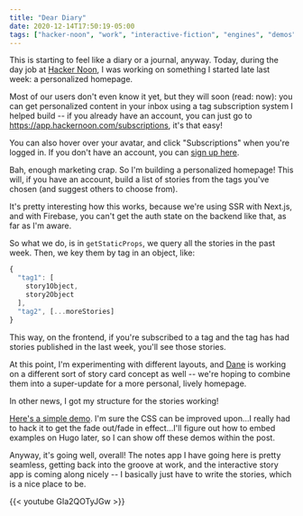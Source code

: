 ```yaml
---
title: "Dear Diary"
date: 2020-12-14T17:50:19-05:00
tags: ["hacker-noon", "work", "interactive-fiction", "engines", "demos", "chats-with-dane"]
---
```


This is starting to feel like a diary or a journal, anyway. Today, during the day job at [Hacker Noon](https://hackernoon.com/?ref=austinpocus.com), I was working on something I started late last week: a personalized homepage.

Most of our users don't even know it yet, but they will soon (read: now): you can get personalized content in your inbox using a tag subscription system I helped build -- if you already have an account, you can just go to <https://app.hackernoon.com/subscriptions>, it's that easy!

You can also hover over your avatar, and click "Subscriptions" when you're logged in. If you don't have an account, you can [sign up here](https://app.hackernoon.com/signup?ref=austinpocus.com).

Bah, enough marketing crap. So I'm building a personalized homepage! This will, if you have an account, build a list of stories from the tags you've chosen (and suggest others to choose from).

It's pretty interesting how this works, because we're using SSR with Next.js, and with Firebase, you can't get the auth state on the backend like that, as far as I'm aware.

So what we do, is in `getStaticProps`, we query all the stories in the past week. Then, we key them by tag in an object, like:

```javascript
{
  "tag1": [
    story1Object,
    story2Object
  ],
  "tag2", [...moreStories]
}
```

This way, on the frontend, if you're subscribed to a tag and the tag has had stories published in the last week, you'll see those stories.

At this point, I'm experimenting with different layouts, and [Dane](https://twitter.com/duilen) is working on a different sort of story card concept as well -- we're hoping to combine them into a super-update for a more personal, lively homepage.

In other news, I got my structure for the stories working!

[Here's a simple demo](https://codepen.io/austinhocuspocus/pen/xxEqEPK). I'm sure the CSS can be improved upon...I really had to hack it to get the fade out/fade in effect...I'll figure out how to embed examples on Hugo later, so I can show off these demos within the post.

Anyway, it's going well, overall! The notes app I have going here is pretty seamless, getting back into the groove at work, and the interactive story app is coming along nicely -- I basically just have to write the stories, which is a nice place to be.

{{< youtube GIa2QOTyJGw >}}
